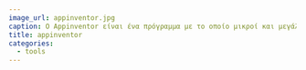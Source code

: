 ```yaml
---
image_url: appinventor.jpg
caption: Ο Appinventor είναι ένα πρόγραμμα με το οποίο μικροί και μεγάλοι μπορούν να δημιουργήσουν εφαρμογές για κινητό χωρίς να γνωρίζουν ανάπτυξη κώδικα, αλλά με τη χρήση blocks.
title: appinventor
categories:
  - tools
---
```

